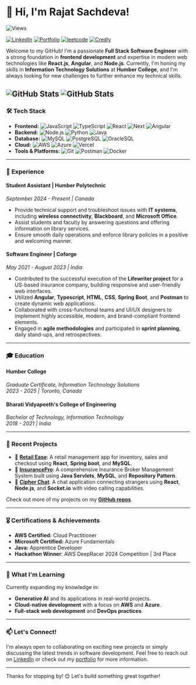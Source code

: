 # 👋 Hi, I'm Rajat Sachdeva!
![Views](https://komarev.com/ghpvc/?username=rajatsachdeva31&style=for-the-badge&color=blue)

[![LinkedIn](https://img.shields.io/badge/LinkedIn-blue?style=for-the-badge&logo=linkedin)](https://www.linkedin.com/in/rajatsachdeva31/)
[![Portfolio](https://img.shields.io/badge/Portfolio-website-blue?style=for-the-badge&logo=web)](https://rajatsachdeva.me/)
[![leetcode](https://img.shields.io/badge/LeetCode-000000?style=for-the-badge&logo=LeetCode)](https://leetcode.com/u/rajatsachdeva31/)
[![Credly](https://img.shields.io/badge/-Credly-FF6B00?style=for-the-badge&logo=credly&logoColor=white)](https://www.credly.com/users/rajatsachdeva31/)

Welcome to my GitHub! I'm a passionate **Full Stack Software Engineer** with a strong foundation in **frontend development** and expertise in modern web technologies like **React.js**, **Angular**, and **Node.js**. Currently, I'm honing my skills in **Information Technology Solutions** at **Humber College**, and I'm always looking for new challenges to further enhance my technical skills.

![GitHub Stats](https://github-readme-streak-stats.herokuapp.com/?user=rajatsachdeva31&theme=dark&hide_border=true)
![GitHub Stats](https://github-readme-stats.vercel.app/api/top-langs/?username=rajatsachdeva31&theme=dark&show_icons=true&hide_border=true&layout=compact)
---
### 🛠️ **Tech Stack**

- **Frontend:** ![JavaScript](https://img.shields.io/badge/-JavaScript-F7DF1E?logo=javascript&logoColor=black) ![TypeScript](https://img.shields.io/badge/TypeScript-3178C6?logo=typescript&logoColor=white) ![React](https://img.shields.io/badge/-React.js-61DAFB?logo=react&logoColor=black) ![Next](https://img.shields.io/badge/next.js-000000?logo=nextdotjs&logoColor=white) ![Angular](https://img.shields.io/badge/-Angular-DD0031?logo=angular&logoColor=white)
- **Backend:** ![Node.js](https://img.shields.io/badge/-Node.js-339933?logo=node.js&logoColor=white) ![Python](https://img.shields.io/badge/-Python-3776AB?logo=python&logoColor=white) ![Java](https://img.shields.io/badge/-Java-ED8B00?logo=openjdk&logoColor=white)
- **Database:** ![MySQL](https://img.shields.io/badge/-SQL-4479A1?logo=MySQL&logoColor=white) ![PostgreSQL](https://img.shields.io/badge/PostgreSQL-316192?logo=postgresql&logoColor=white) ![OracleSQL](https://img.shields.io/badge/Oracle-F80000?&logo=Oracle&logoColor=white)
- **Cloud:** ![AWS](https://img.shields.io/badge/Amazon_AWS-232F3E?logo=amazon-web-services&logoColor=white) ![Azure](https://img.shields.io/badge/Microsoft_Azure-0078D4?logo=microsoft-azure&logoColor=white) ![Vercel](https://img.shields.io/badge/Vercel-000000?logo=vercel&logoColor=white)
- **Tools & Platforms:** ![Git](https://img.shields.io/badge/-Git-F05032?logo=git&logoColor=white) ![Postman](https://img.shields.io/badge/-Postman-FF6C37?logo=postman&logoColor=white) ![Docker](https://img.shields.io/badge/-Docker-2496ED?logo=docker&logoColor=white)

---

### 💼 **Experience**

#### **Student Assistant** | Humber Polytechnic  
*September 2024 - Present | Canada*  
- Provide technical support and troubleshoot issues with **IT systems**, including **wireless connectivity**, **Blackboard**, and **Microsoft Office**.  
- Assist students and faculty by answering questions and offering information on library services.  
- Ensure smooth daily operations and enforce library policies in a positive and welcoming manner.

#### **Software Engineer** | Coforge  
*May 2021 - August 2023 | India*  
- Contributed to the successful execution of the **Lifewriter project** for a US-based insurance company, building responsive and user-friendly web interfaces.  
- Utilized **Angular**, **Typescript**, **HTML**, **CSS**, **Spring Boot**, and **Postman** to create dynamic web applications.  
- Collaborated with cross-functional teams and UI/UX designers to implement highly accessible, modern, and brand-compliant frontend elements.  
- Engaged in **agile methodologies** and participated in **sprint planning**, daily stand-ups, and retrospectives.

---

### 🎓 **Education**

#### **Humber College**  
*Graduate Certificate, Information Technology Solutions*  
*2023 - 2025 | Toronto, Canada*  

#### **Bharati Vidyapeeth's College of Engineering**  
*Bachelor of Technology, Information Technology*  
*2018 - 2021 | India*

---

### 🚀 **Recent Projects**

- 🔗 [**Retail Ease**](https://github.com/r-sachdeva3105/retailEase): A retail management app for inventory, sales and checkout using **React**, **Spring boot**, and **MySQL**.
- 🔗 [**InsurancePro**](https://github.com/r-sachdeva3105/InsurancePro): A comprehensive Insurance Broker Management System built using **Java Servlets**, **MySQL**, and **Repository Pattern**.
- 🔗 [**Cipher Chat**](https://github.com/r-sachdeva3105/cipher-chat): A chat application connecting strangers using **React**, **Node.js**, and **Socket.io** with video calling capabilities.

Check out more of my projects on my [**GitHub repos**](https://github.com/r-sachdeva3105?tab=repositories).

---

### 🎖️ **Certifications & Achievements**

- **AWS Certified:** Cloud Practitioner
- **Microsoft Certified:** Azure Fundamentals
- **Java:** Apprentice Developer
- **Hackathon Winner**: AWS DeepRacer 2024 Competition | 3rd Place

---

### 🌱 **What I'm Learning**

Currently expanding my knowledge in:
- **Generative AI** and its applications in real-world projects.
- **Cloud-native development** with a focus on **AWS** and **Azure**.
- **Full-stack web development** and **DevOps practices**.

---

### 📫 **Let's Connect!**

I'm always open to collaborating on exciting new projects or simply discussing the latest trends in software development. Feel free to reach out on [LinkedIn](https://www.linkedin.com/in/r-sachdeva3105) or check out my [portfolio](https://r-sachdeva3105.github.io/) for more information.

---

Thanks for stopping by! 😊 Let's build something great together!
